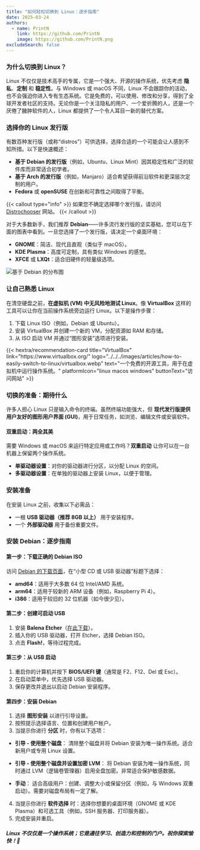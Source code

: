 ```yaml
---
title: "如何轻松切换到 Linux：逐步指南"
date: 2025-03-24
authors:
  - name: PrintN
    link: https://github.com/PrintN
    image: https://github.com/PrintN.png
excludeSearch: false
---
```

### 为什么切换到 Linux？
Linux 不仅仅是技术高手的专属，它是一个强大、开源的操作系统，优先考虑 **隐私**、**定制** 和 **稳定性**。与 Windows 或 macOS 不同，Linux 不会跟踪你的活动，也不会强迫你进入专有生态系统。它是免费的，可以使用、修改和分享，得到了全球开发者社区的支持。无论你是一个关注隐私的用户、一个爱折腾的人，还是一个厌倦了臃肿软件的人，Linux 都提供了一个令人耳目一新的替代方案。

### 选择你的 Linux 发行版
有数百种发行版（或称“distros”）可供选择，选择合适的一个可能会让人感到不知所措。以下是快速概述：
- **基于 Debian 的发行版**（例如，Ubuntu、Linux Mint）因其稳定性和广泛的软件库而非常适合初学者。
- **基于 Arch 的发行版**（例如，Manjaro）适合希望获得前沿软件和更深层次定制的用户。
- **Fedora** 或 **openSUSE** 在创新和可靠性之间取得了平衡。

{{< callout type="info" >}}
  如果您不确定选择哪个发行版，请访问 [Distrochooser](https://distrochooser.de/) 网站。
{{< /callout >}}

对于大多数新手，我们推荐 **Debian**——许多流行发行版的坚实基础，您可以在下面的图表中看到。一旦您选择了一个发行版，请决定一个桌面环境：
- **GNOME**：简洁、现代且直观（类似于 macOS）。
- **KDE Plasma**：高度可定制，具有类似 Windows 的感觉。
- **XFCE** 或 **LXQt**：适合旧硬件的轻量级选项。

![基于 Debian 的分布图](../../../images/articles/how-to-easily-switch-to-linux/distro-chart.webp)

### 让自己熟悉 Linux
在清空硬盘之前，**在虚拟机 (VM) 中无风险地测试 Linux**。像 **VirtualBox** 这样的工具可以让你在当前操作系统旁边运行 Linux。以下是操作步骤：
1. 下载 Linux ISO（例如，Debian 或 Ubuntu）。
2. 安装 VirtualBox 并创建一个新的 VM，分配资源如 RAM 和存储。
3. 从 ISO 启动 VM 并通过“图形安装”选项进行安装。

<div class="recommendations">
  <div class="grid">
    {{< hextra/recommendation-card title="VirtualBox" link="https://www.virtualbox.org/" logo="../../../images/articles/how-to-easily-switch-to-linux/virtualbox.webp" text="一个免费的开源工具，用于在虚拟机中运行操作系统。" platformIcon="linux macos windows" buttonText="访问网站" >}}
  </div>
</div>

### 切换的准备：期待什么
许多人担心 Linux 只是输入命令的终端。虽然终端功能强大，但 **现代发行版提供用户友好的图形用户界面 (GUI)**，用于日常任务，如浏览、编辑文件或安装软件。

#### 双重启动：两全其美
需要 Windows 或 macOS 来运行特定应用或工作吗？**双重启动** 让你可以在一台机器上保留两个操作系统。
- **单驱动器设置**：对你的驱动器进行分区，以分配 Linux 的空间。
- **多驱动器设置**：在单独的驱动器上安装 Linux，以便于管理。

### 安装准备
在安装 Linux 之前，收集以下必需品：
- 一根 **USB 驱动器（推荐 8GB 以上）** 用于安装程序。
- 一个 **外部驱动器** 用于备份重要文件。

### 安装 Debian：逐步指南

#### 第一步：下载正确的 Debian ISO
访问 [Debian 的下载页面](https://www.debian.org/distrib/netinst)，在“小型 CD 或 USB 驱动器”标题下选择：
- **amd64**：适用于大多数 64 位 Intel/AMD 系统。
- **arm64**：适用于较新的 ARM 设备（例如，Raspberry Pi 4）。
- **i386**：适用于较旧的 32 位机器（如今很少见）。

#### 第二步：创建可启动 USB
1. 安装 **Balena Etcher**（[在此下载](https://etcher.balena.io)）。
2. 插入你的 USB 驱动器，打开 Etcher，选择 Debian ISO。
3. 点击 **Flash!**，等待过程完成。

#### 第三步：从 USB 启动
1. 重启你的计算机并按下 **BIOS/UEFI 键**（通常是 F2、F12、Del 或 Esc）。
2. 在启动菜单中，优先选择 USB 驱动器。
3. 保存更改并退出以启动 Debian 安装程序。

#### 第四步：安装 Debian
1. 选择 **图形安装** 以进行引导设置。
2. 按照提示选择语言、位置和创建用户帐户。
3. 当提示你进行 **分区** 时，你有以下选项：
- **引导 - 使用整个磁盘**：
  清除整个磁盘并将 Debian 安装为唯一操作系统。适合新用户或专用 Linux 设置。

- **引导 - 使用整个磁盘并设置加密 LVM**：
  将 Debian 安装为唯一操作系统，同时通过 LVM（逻辑卷管理器）启用全盘加密。非常适合保护敏感数据。

- **手动**：
  适合高级用户：创建、调整大小或保留分区（例如，与 Windows 双重启动）。需要对磁盘布局有一定了解。
4. 当提示你进行 **软件选择** 时：选择你想要的桌面环境（GNOME 或 KDE Plasma）和可选工具（例如，SSH 服务器、打印服务器）。
5. 完成安装并重启。

##### Linux 不仅仅是一个操作系统；它是通往学习、创造力和控制的门户。祝你探索愉快！🐧